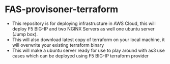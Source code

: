 # FAS-provisoner-terraform
- This repository is for deploying infrastructure in AWS Cloud, this will deploy F5 BIG-IP and two NGINX Servers as well one
ubuntu server (Jump box). 
- This will also download latest copy of terraform on your  local machine, it will overwrite your existing terraform binary
- This will make a ubuntu server ready for use to play around with as3 use cases which can be deployed using F5 BIG-IP terraform provider
